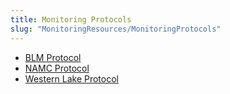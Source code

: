 ```yaml
---
title: Monitoring Protocols
slug: "MonitoringResources/MonitoringProtocols"
---
```


- [BLM Protocol](/docs/NAMC-USU/assets/docs/im_oc_2011_044.pdf)
- [NAMC Protocol](NAMC)
- [Western Lake Protocol](WLSP)